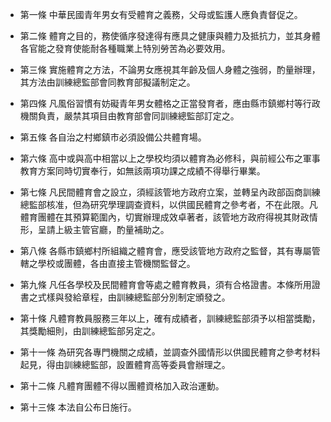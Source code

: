* 第一條 中華民國青年男女有受體育之義務，父母或監護人應負責督促之。

* 第二條 體育之目的，務使循序發達得有應具之健康與體力及抵抗力，並其身體各官能之發育使能耐各種職業上特別勞苦為必要效用。

* 第三條 實施體育之方法，不論男女應視其年齡及個人身體之強弱，酌量辦理，其方法由訓練總監部會同教育部擬議制定之。

* 第四條 凡風俗習慣有妨礙青年男女體格之正當發育者，應由縣市鎮鄉村等行政機關負責，嚴禁其項目由教育部會同訓練總監部訂定之。

* 第五條 各自治之村鄉鎮市必須設備公共體育場。

* 第六條 高中或與高中相當以上之學校均須以體育為必修科，與前經公布之軍事教育方案同時切實奉行，如無該兩項功課之成績不得舉行畢業。

* 第七條 凡民間體育會之設立，須經該管地方政府立案，並轉呈內政部函商訓練總監部核准，但為研究學理調查資料，以供國民體育之參考者，不在此限。凡體育團體在其預算範圍內，切實辦理成效卓著者，該管地方政府得視其財政情形，呈請上級主管官廳，酌量補助之。

* 第八條 各縣市鎮鄉村所組織之體育會，應受該管地方政府之監督，其有專屬管轄之學校或團體，各由直接主管機關監督之。

* 第九條 凡任各學校及民間體育會等處之體育教員，須有合格證書。本條所用證書之式樣與發給章程，由訓練總監部分別制定頒發之。

* 第十條 凡體育教員服務三年以上，確有成績者，訓練總監部須予以相當獎勵，其獎勵細則，由訓練總監部另定之。

* 第十一條 為研究各專門機關之成績，並調查外國情形以供國民體育之參考材料起見，得由訓練總監部，設置體育高等委員會辦理之。

* 第十二條 凡體育團體不得以團體資格加入政治運動。

* 第十三條 本法自公布日施行。

